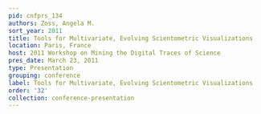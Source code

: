 ```yaml
---
pid: cnfprs_134
authors: Zoss, Angela M.
sort_year: 2011
title: Tools for Multivariate, Evolving Scientometric Visualizations
location: Paris, France
host: 2011 Workshop on Mining the Digital Traces of Science
pres_date: March 23, 2011
type: Presentation
grouping: conference
label: Tools for Multivariate, Evolving Scientometric Visualizations
order: '32'
collection: conference-presentation
---
```

